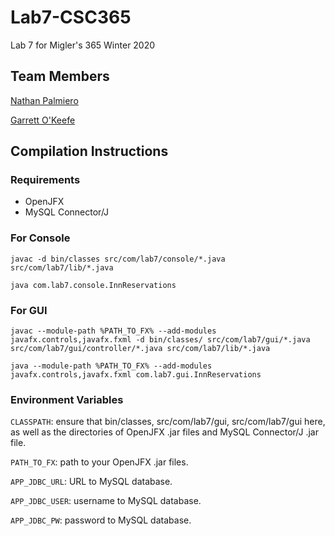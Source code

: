 # Lab7-CSC365
Lab 7 for Migler's 365 Winter 2020

## Team Members
[Nathan Palmiero](github.com/ncpalmie)

[Garrett O'Keefe](github.com/GMOkeefe)

## Compilation Instructions
### Requirements
- OpenJFX
- MySQL Connector/J

### For Console
```javac -d bin/classes src/com/lab7/console/*.java src/com/lab7/lib/*.java```

```java com.lab7.console.InnReservations```

### For GUI
```javac --module-path %PATH_TO_FX% --add-modules javafx.controls,javafx.fxml -d bin/classes/ src/com/lab7/gui/*.java src/com/lab7/gui/controller/*.java src/com/lab7/lib/*.java```

```java --module-path %PATH_TO_FX% --add-modules javafx.controls,javafx.fxml com.lab7.gui.InnReservations```

### Environment Variables
```CLASSPATH```: ensure that bin/classes, src/com/lab7/gui, src/com/lab7/gui here, as well as the directories of OpenJFX .jar files and MySQL Connector/J .jar file.

```PATH_TO_FX```: path to your OpenJFX .jar files.

```APP_JDBC_URL```: URL to MySQL database.

```APP_JDBC_USER```: username to MySQL database.

```APP_JDBC_PW```: password to MySQL database.
